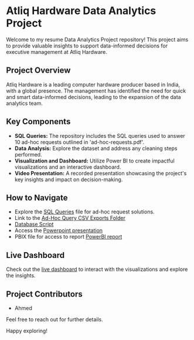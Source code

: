 # Atliq Hardware Data Analytics Project

Welcome to my resume Data Analytics Project repository! This project aims to provide valuable insights to support data-informed decisions for executive management at Atliq Hardware.

## Project Overview

Atliq Hardware is a leading computer hardware producer based in India, with a global presence. The management has identified the need for quick and smart data-informed decisions, leading to the expansion of the data analytics team.

## Key Components

- **SQL Queries:** The repository includes the SQL queries used to answer 10 ad-hoc requests outlined in 'ad-hoc-requests.pdf'.
- **Data Analysis:** Explore the dataset and address any cleaning steps performed.
- **Visualization and Dashboard:** Utilize Power BI to create impactful visualizations and an interactive dashboard.
- **Video Presentation:** A recorded presentation showcasing the project's key insights and impact on decision-making.

## How to Navigate

- Explore the [SQL Queries](sql_queries.md) file for ad-hoc request solutions.
- Link to the [Ad-Hoc Query CSV Exports Folder](sql_query_exports/)
- [Database Script](https://raw.githubusercontent.com/ahme-png/atliq-hardwares-analytics/main/database_script.mysql)
- Access the [Powerpoint presentation](altiq-hardware-powerpoint-presentation.pptx)
- PBIX file for access to report [PowerBI report]()
## Live Dashboard

Check out the [live dashboard](https://app.powerbi.com/view?r=eyJrIjoiNDJjZTQ1OGItNTc1OS00MTQ2LWI3OWEtZjUwMDZkNTk2MTM4IiwidCI6ImM2ZTU0OWIzLTVmNDUtNDAzMi1hYWU5LWQ0MjQ0ZGM1YjJjNCJ9) to interact with the visualizations and explore the insights.

## Project Contributors

- Ahmed

Feel free to reach out for further details.

Happy exploring!

